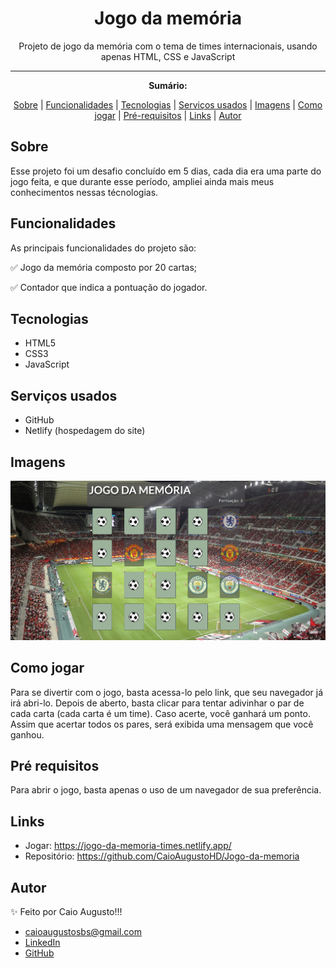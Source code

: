 <h1 align="center">Jogo da memória</h1>
<p align="center">Projeto de jogo da memória com o tema de times internacionais, usando apenas HTML, CSS e JavaScript</p>

---

**<p align="center">Sumário:</p>**
<p align="center">
<a href="#sobre">Sobre</a> |
<a href="#funcionalidades">Funcionalidades</a> |
<a href="#tecnologias">Tecnologias</a> |
<a href="#serviços-usados">Serviços usados</a> |
<a href="#imagens">Imagens</a> |
<a href="#como-jogar">Como jogar</a> |
<a href="#pré-requisitos">Pré-requisitos</a> |
<a href="#links">Links</a> |
<a href="#autor">Autor</a></p>



## Sobre
Esse projeto foi um desafio concluído em 5 dias, cada dia era uma parte do jogo feita, e que durante esse período, ampliei ainda mais meus conhecimentos nessas técnologias.


## Funcionalidades
As principais funcionalidades do projeto são:

✅ Jogo da memória composto por 20 cartas;

✅ Contador que indica a pontuação do jogador.

## Tecnologias
* HTML5
* CSS3
* JavaScript


## Serviços usados
* GitHub
* Netlify (hospedagem do site)


## Imagens
<img src="img/capturatela.png" alt="captura de tela do jogo">


## Como jogar
Para se divertir com o jogo, basta acessa-lo pelo link, que seu navegador já irá abri-lo. Depois de aberto, basta clicar para tentar adivinhar o par de cada carta (cada carta é um time). Caso acerte, você ganhará um ponto. Assim que acertar todos os pares, será exibida uma mensagem que você ganhou.


## Pré requisitos
Para abrir o jogo, basta apenas o uso de um navegador de sua preferência.


## Links
* Jogar: https://jogo-da-memoria-times.netlify.app/
* Repositório: https://github.com/CaioAugustoHD/Jogo-da-memoria


## Autor
✨ Feito por Caio Augusto!!!

* caioaugustosbs@gmail.com
* <a href="https://www.linkedin.com/in/caio-augusto-cap/" target=”_blank”>LinkedIn</a>
* <a href="https://github.com/CaioAugustoHD" target=”_blank”>GitHub</a>

